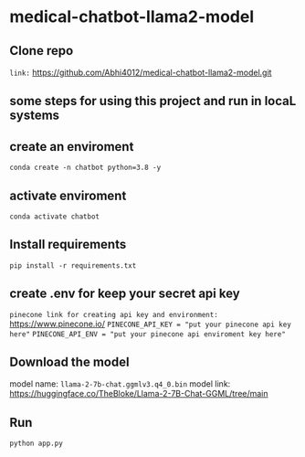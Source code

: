 # medical-chatbot-llama2-model

## Clone repo
`link:` https://github.com/Abhi4012/medical-chatbot-llama2-model.git


## some steps for using this project and run in locaL systems
## create an enviroment
`conda create -n chatbot python=3.8 -y`

## activate enviroment
`conda activate chatbot`

## Install requirements
`pip install -r requirements.txt`


## create .env for keep your secret api key
```pinecone link for creating api key and environment:``` https://www.pinecone.io/
`PINECONE_API_KEY = "put your pinecone api key here"`
`PINECONE_API_ENV = "put your pinecone api enviroment key here"`

## Download the model
model name:
`llama-2-7b-chat.ggmlv3.q4_0.bin`
model link:
https://huggingface.co/TheBloke/Llama-2-7B-Chat-GGML/tree/main


## Run 
`python app.py`